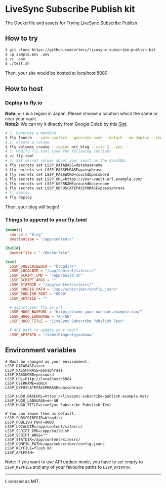 # LiveSync Subscribe Publish kit

The Dockerfile and assets for Trying [LiveSync Subscribe Publish](https://github.com/vrtmrz/livesync-subscribe-publish)

## How to try
```sh
$ git clone https://github.com/vrtmrz/livesync-subscribe-publish-kit
$ cp sample.env .env
$ vi .env
$ ./test.sh
```
Then, your site would be hosted at localhost:8080

## How to host
### Deploy to fly.io
**Note:** `nrt` is a region in Japan. Please choose a location which the same or near your vault.  
**Note2:** We can try it directly from Google Colab by this [Gist](https://gist.github.com/vrtmrz/f4bba6cdc4216af5cacce3c945b2fb77).
```sh
# 1. Generate a machine
$ fly launch  --auto-confirm --generate-name --detach --no-deploy --region nrt
# 2. Create a volume
$ fly volumes create --region nrt blog --size 1 --yes
# 3. Modify fly.toml (see the following section)
$ vi fly.toml
# 4. Set secret values about your vault on the CouchDB.
$ fly secrets set LSSP_DATABASE=databasename
$ fly secrets set LSSP_PASSPHRASE=passphrase
$ fly secrets set LSSP_PASSWORD=couchdbpassword
$ fly secrets set LSSP_URL=https://your-vault-url.example.com/
$ fly secrets set LSSP_USERNAME=couchdbusername
$ fly secrets set LSSP_OBFUSCATEPASSPHRASE=passsphrase
# 5. deploy
$ fly deploy
```
Then, your blog will begin!

### Things to append to your fly.toml
```toml
[mounts]
  source = "blog"
  destination = "/app/content/"

[build]
  dockerfile = "./Dockerfile"

[env]
  LSSP_SUBSCRIBEDIR = "blogdir/"
  LSSP_LOCALDIR = "/app/content/sitesrc/"
  LSSP_SCRIPT_CMD = "/app/build.sh"
  LSSP_SCRIPT_ARGS = ""
  LSSP_STATDIR = "/app/content/sitesrc/"
  LSSP_CONFIG_PATH = "/app/subscriber/config.jsonc"
  LSSP_PUBLISH_PORT = "8080"
  LSSP_KEYFILE = ""

  # adjust your fly.io url
  LSSP_HUGO_BASEURL = "https://some-your-machine.example.com/"
  LSSP_HUGO_LANGUAGE = "en-GB"
  LSSP_HUGO_TITLE = "LiveSync Subscribe Pubslish Test"

  # API path to update your vault
  LSSP_APIPATH = "/somethingonlyyouknow"
```

## Environment variables

```.env
# Must be changed as your environment.
LSSP_DATABASE=test
LSSP_PASSPHRASE=passphrase
LSSP_PASSWORD=password
LSSP_URL=http://localhost:5984
LSSP_USERNAME=admin
LSSP_OBFUSCATEPASSPHRASE=passphrase

LSSP_HUGO_BASEURL=https://livesync-subscribe-publish.example.net/
LSSP_HUGO_LANGUAGE=en-GB
LSSP_HUGO_TITLE=LiveSync Subscribe Pubslish Test

# You can leave them as default.
LSSP_SUBSCRIBEDIR=blogdir/
LSSP_PUBLISH_PORT=8080
LSSP_LOCALDIR=/app/content/sitesrc/
LSSP_SCRIPT_CMD=/app/build.sh
LSSP_SCRIPT_ARGS=""
LSSP_STATDIR=/app/content/sitesrc/
LSSP_CONFIG_PATH=/app/subscriber/config.jsonc
LSSP_KEYFILE=flush.md
LSSP_APIPATH=
```

Note: If you want to use API update mode, you have to set empty to `LSSP_KEYFILE` and any of your favourite paths to `LSSP_APIPATH`.

---

Licensed as MIT.
